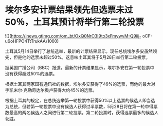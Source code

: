 # 埃尔多安计票结果领先但选票未过50％，土耳其预计将举行第二轮投票

![](https://inews.gtimg.com/om_bt/OxQ0NrO3I9to3xFmywvM-Q9iij-
oCF-u6oHFPO4TtTrukAA/1000)

土耳其5月14日举行了总统选举，最新的计票结果显示，现任总统埃尔多安虽然领先，但是他的选票未超过50%。这意味土耳其将于5月28日举行第二轮投票。

据英国广播公司（BBC）报道，最新的计票结果显示，埃尔多安在第一轮投票中没有获得超过50%的选票。

根据土耳其两家国有通讯社的数据，埃尔多安获得了49%的选票，而他的最大对手凯末尔·克勒奇达尔奥卢获得大约45%的选票。

根据土耳其的规定，在总统选举第一轮投票中获得50%以上选票的候选人即当选为总统，但若第一轮投票中没有候选人获得过半票数，5月28日将在第一轮中得票数最高的两名候选人之间进行第二轮投票。第二轮投票时，获得选票最多的候选人获胜。

